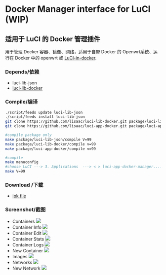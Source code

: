 # Docker Manager interface for LuCI (WIP)

## 适用于 LuCI 的 Docker 管理插件
用于管理 Docker 容器、镜像、网络，适用于自带 Docker 的 Openwrt系统、运行在 Docker 中的 openwrt 或 [LuCI-in-docker](https://github.com/lisaac/luci-in-docker).

### Depends/依赖
- luci-lib-json
- [luci-lib-docker](https://github.com/lisaac/luci-lib-docker)

### Compile/编译
```bash
./script/feeds update luci-lib-json
./script/feeds install luci-lib-json
git clone https://github.com/lisaac/luci-lib-docker.git package/luci-lib-docker
git clone https://github.com/lisaac/luci-app-docker.git package/luci-app-docker

#compile package only
make package/luci-lib-json/compile V=99
make package/luci-lib-docker/compile v=99
make package/luci-app-docker/compile v=99

#compile
make menuconfig
#choose LuCI ---> 3. Applications  ---> < > luci-app-docker-manager..... Docker Manager interface for LuCI ----> save
make V=99
```

### Download /下载
- [ipk file](https://github.com/lisaac/luci-app-docker/releases)

### Screenshot/截图
- Containers
![](https://raw.githubusercontent.com/lisaac/luci-app-docker/master/doc/containers.png)
- Container Info
![](https://raw.githubusercontent.com/lisaac/luci-app-docker/master/doc/container_info.png)
- Container Edit
![](https://raw.githubusercontent.com/lisaac/luci-app-docker/master/doc/container_edit.png)
- Container Stats
![](https://raw.githubusercontent.com/lisaac/luci-app-docker/master/doc/container_stats.png)
- Container Logs
![](https://raw.githubusercontent.com/lisaac/luci-app-docker/master/doc/container_logs.png)
- New Container
![](https://raw.githubusercontent.com/lisaac/luci-app-docker/master/doc/new_container.png)
- Images
![](https://raw.githubusercontent.com/lisaac/luci-app-docker/master/doc/images.png)
- Networks
![](https://raw.githubusercontent.com/lisaac/luci-app-docker/master/doc/networks.png)
- New Network
![](https://raw.githubusercontent.com/lisaac/luci-app-docker/master/doc/new_network.png)
